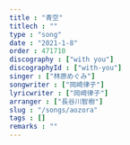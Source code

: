 ```yaml
---
title : "青空"
titlech : ""
type : "song"
date : "2021-1-8"
order : 471710
discography : ["with you"]
discographyId : ["with-you"]
singer : ["林原めぐみ"]
songwriter : ["岡崎律子"]
lyricwriter : ["岡崎律子"]
arranger : ["長谷川智樹"]
slug : "/songs/aozora"
tags : []
remarks : ""
---
```


